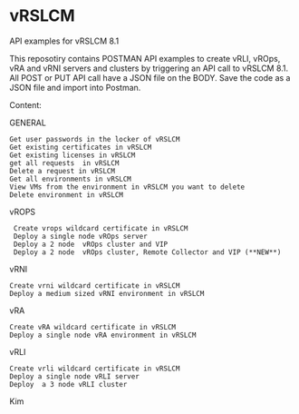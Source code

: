 # vRSLCM
API examples for vRSLCM 8.1

This reposotiry contains POSTMAN API examples to create vRLI, vROps, vRA and vRNI servers and clusters by triggering an API call to vRSLCM 8.1.
All POST or PUT API call have a JSON file on the BODY.
Save the code as a JSON file and import into Postman.

Content:

GENERAL

    Get user passwords in the locker of vRSLCM
    Get existing certificates in vRSLCM
    Get existing licenses in vRSLCM
    get all requests  in vRSLCM
    Delete a request in vRSLCM
    Get all environments in vRSLCM
    View VMs from the environment in vRSLCM you want to delete
    Delete environment in vRSLCM
    
vROPS

     Create vrops wildcard certificate in vRSLCM
     Deploy a single node vROps server
     Deploy a 2 node  vROps cluster and VIP
     Deploy a 2 node  vROps cluster, Remote Collector and VIP (**NEW**)
  
vRNI

    Create vrni wildcard certificate in vRSLCM
    Deploy a medium sized vRNI environment in vRSLCM 
    
vRA

    Create vRA wildcard certificate in vRSLCM
    Deploy a single node vRA environment in vRSLCM
    
vRLI

    Create vrli wildcard certificate in vRSLCM
    Deploy a single node vRLI server
    Deploy  a 3 node vRLI cluster

Kim
